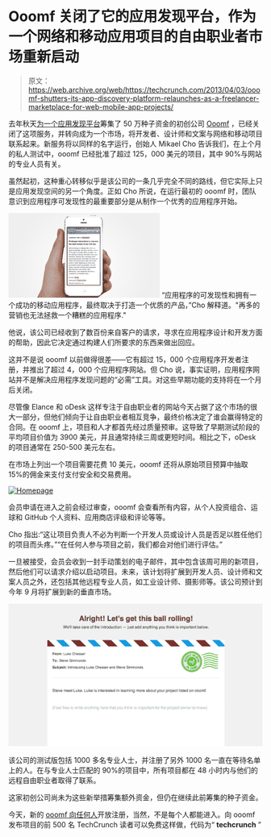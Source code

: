 # Ooomf 关闭了它的应用发现平台，作为一个网络和移动应用项目的自由职业者市场重新启动

> 原文：<https://web.archive.org/web/https://techcrunch.com/2013/04/03/ooomf-shutters-its-app-discovery-platform-relaunches-as-a-freelancer-marketplace-for-web-mobile-app-projects/>

去年秋天[为一个应用发现平台](https://web.archive.org/web/20230330090540/https://techcrunch.com/2012/09/05/ooomf-raises-500k-from-real-ventures-bdc-and-others-for-its-new-app-discovery-platform/)筹集了 50 万种子资金的初创公司 [Ooomf](https://web.archive.org/web/20230330090540/http://ooomf.com/) ，已经关闭了这项服务，并转向成为一个市场，将开发者、设计师和文案与网络和移动项目联系起来。新服务将以同样的名字运行，创始人 Mikael Cho 告诉我们，在上个月的私人测试中，ooomf 已经批准了超过 125，000 美元的项目，其中 90%与网站的专业人员有关。

虽然起初，这种重心转移似乎是该公司的一条几乎完全不同的路线，但它实际上只是应用发现空间的另一个角度。正如 Cho 所说，在运行最初的 ooomf 时，团队意识到应用程序可发现性的最重要部分是从制作一个优秀的应用程序开始。

[![Hand](img/533a5532eb589a8b6cb90b1d211260f2.png)](https://web.archive.org/web/20230330090540/https://techcrunch.com/2013/04/03/ooomf-shutters-its-app-discovery-platform-relaunches-as-a-freelancer-marketplace-for-web-mobile-app-projects/hand-2/) “应用程序的可发现性和拥有一个成功的移动应用程序，最终取决于打造一个优质的产品，”Cho 解释道。"再多的营销也无法拯救一个糟糕的应用程序."

他说，该公司已经收到了数百份来自客户的请求，寻求在应用程序设计和开发方面的帮助，因此它决定通过构建人们所要求的东西来做出回应。

这并不是说 ooomf 以前做得很差——它有超过 15，000 个应用程序开发者注册，并推出了超过 4，000 个应用程序网站。但 Cho 说，事实证明，应用程序网站并不是解决应用程序发现问题的“必需”工具。对这些早期功能的支持将在一个月后关闭。

尽管像 Elance 和 oDesk 这样专注于自由职业者的网站今天占据了这个市场的很大一部分，但他们倾向于让自由职业者相互竞争，最终价格决定了谁会赢得特定的合同。在 ooomf 上，项目和人才都首先经过质量预审。这导致了早期测试阶段的平均项目价值为 3900 美元，并且通常持续三周或更短时间。相比之下，oDesk 的项目通常在 250-500 美元左右。

在市场上列出一个项目需要花费 10 美元，ooomf 还将从原始项目预算中抽取 15%的佣金来支付支付安全和交易费用。

[![Homepage](img/08247dd28c4e1cf1c984ec50a692e25b.png)](https://web.archive.org/web/20230330090540/https://techcrunch.com/2013/04/03/ooomf-shutters-its-app-discovery-platform-relaunches-as-a-freelancer-marketplace-for-web-mobile-app-projects/homepage-8/)

会员申请在进入之前会经过审查，ooomf 会查看所有内容，从个人投资组合、运球和 GitHub 个人资料、应用商店评级和评论等等。

Cho 指出:“这让项目负责人不必为判断一个开发人员或设计人员是否足以胜任他们的项目而头疼。”“在任何人参与项目之前，我们都会对他们进行评估。”

一旦被接受，会员会收到一封手动策划的电子邮件，其中包含该周可用的新项目，然后他们可以请求介绍以启动项目。未来，该计划将扩展到开发人员、设计师和文案人员之外，还包括其他远程专业人员，如工业设计师、摄影师等。该公司预计到今年 9 月将扩展到新的垂直市场。

[![Request-An-Intro](img/8a4de1662b2a32caf593be65b8d84b4f.png)](https://web.archive.org/web/20230330090540/https://techcrunch.com/2013/04/03/ooomf-shutters-its-app-discovery-platform-relaunches-as-a-freelancer-marketplace-for-web-mobile-app-projects/request-an-intro/)

该公司的测试版包括 1000 多名专业人士，并注册了另外 1000 名一直在等待名单上的人。在与专业人士匹配的 90%的项目中，所有项目都在 48 小时内与他们的远程自由职业者取得了联系。

这家初创公司尚未为这些新举措筹集额外资金，但仍在继续此前筹集的种子资金。

今天，新的 [ooomf 向任何人](https://web.archive.org/web/20230330090540/http://ooomf.com/)开放注册，当然，不是每个人都能进入。向 ooomf 发布项目的前 500 名 TechCrunch 读者可以免费这样做，代码为“ **techcrunch** ”